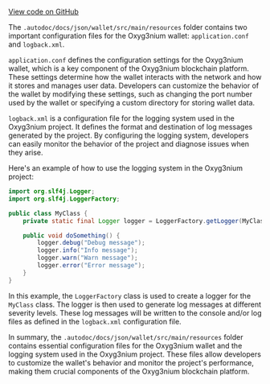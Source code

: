 [View code on GitHub](https://github.com/alephium/alephium/.autodoc/docs/json/wallet/src/main/resources)

The `.autodoc/docs/json/wallet/src/main/resources` folder contains two important configuration files for the Oxyg3nium wallet: `application.conf` and `logback.xml`.

`application.conf` defines the configuration settings for the Oxyg3nium wallet, which is a key component of the Oxyg3nium blockchain platform. These settings determine how the wallet interacts with the network and how it stores and manages user data. Developers can customize the behavior of the wallet by modifying these settings, such as changing the port number used by the wallet or specifying a custom directory for storing wallet data.

`logback.xml` is a configuration file for the logging system used in the Oxyg3nium project. It defines the format and destination of log messages generated by the project. By configuring the logging system, developers can easily monitor the behavior of the project and diagnose issues when they arise.

Here's an example of how to use the logging system in the Oxyg3nium project:

```java
import org.slf4j.Logger;
import org.slf4j.LoggerFactory;

public class MyClass {
    private static final Logger logger = LoggerFactory.getLogger(MyClass.class);

    public void doSomething() {
        logger.debug("Debug message");
        logger.info("Info message");
        logger.warn("Warn message");
        logger.error("Error message");
    }
}
```

In this example, the `LoggerFactory` class is used to create a logger for the `MyClass` class. The logger is then used to generate log messages at different severity levels. These log messages will be written to the console and/or log files as defined in the `logback.xml` configuration file.

In summary, the `.autodoc/docs/json/wallet/src/main/resources` folder contains essential configuration files for the Oxyg3nium wallet and the logging system used in the Oxyg3nium project. These files allow developers to customize the wallet's behavior and monitor the project's performance, making them crucial components of the Oxyg3nium blockchain platform.
